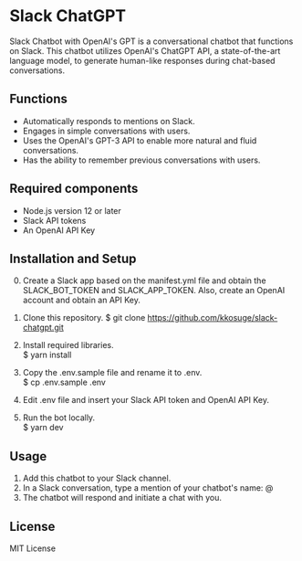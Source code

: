# Slack ChatGPT
Slack Chatbot with OpenAI's GPT is a conversational chatbot that functions on Slack. This chatbot utilizes OpenAI's ChatGPT API, a state-of-the-art language model, to generate human-like responses during chat-based conversations.

## Functions
- Automatically responds to mentions on Slack.
- Engages in simple conversations with users.
- Uses the OpenAI's GPT-3 API to enable more natural and fluid conversations.
- Has the ability to remember previous conversations with users.

## Required components
- Node.js version 12 or later
- Slack API tokens
- An OpenAI API Key

## Installation and Setup
0. Create a Slack app based on the manifest.yml file and obtain the SLACK_BOT_TOKEN and SLACK_APP_TOKEN. Also, create an OpenAI account and obtain an API Key.

1. Clone this repository.
$ git clone https://github.com/kkosuge/slack-chatgpt.git

2. Install required libraries.  
$ yarn install

3. Copy the .env.sample file and rename it to .env.  
$ cp .env.sample .env

4. Edit .env file and insert your Slack API token and OpenAI API Key.

5. Run the bot locally.  
$ yarn dev

## Usage
1. Add this chatbot to your Slack channel.
2. In a Slack conversation, type a mention of your chatbot's name: @<bot name>
3. The chatbot will respond and initiate a chat with you.

## License
MIT License
